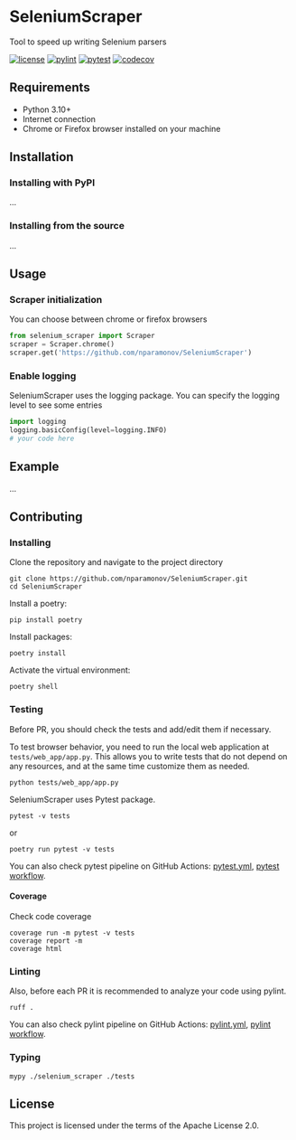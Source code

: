 # SeleniumScraper
Tool to speed up writing Selenium parsers

[![license](https://img.shields.io/github/license/nparamonov/SeleniumScraper)](https://github.com/nparamonov/SeleniumScraper/blob/main/LICENSE)
[![pylint](https://img.shields.io/github/actions/workflow/status/nparamonov/SeleniumScraper/pylint.yml?branch=main&label=pylint&logo=pylint)](https://github.com/nparamonov/SeleniumScraper/actions/workflows/pylint.yml)
[![pytest](https://img.shields.io/github/actions/workflow/status/nparamonov/SeleniumScraper/pytest.yml?branch=main&label=pytest&logo=pytest)](https://github.com/nparamonov/SeleniumScraper/actions/workflows/pytest.yml)
[![codecov](https://img.shields.io/codecov/c/github/nparamonov/SeleniumScraper/main?label=coverage&logo=codecov&token=YZZ21OI7AG)](https://codecov.io/gh/nparamonov/SeleniumScraper)

## Requirements
- Python 3.10+
- Internet connection
- Chrome or Firefox browser installed on your machine

## Installation
### Installing with PyPI
...

### Installing from the source
...

## Usage
### Scraper initialization
You can choose between chrome or firefox browsers
```python
from selenium_scraper import Scraper
scraper = Scraper.chrome()
scraper.get('https://github.com/nparamonov/SeleniumScraper')
```
### Enable logging
SeleniumScraper uses the logging package. You can specify the logging level to see some entries
```python
import logging
logging.basicConfig(level=logging.INFO)
# your code here
```
## Example
...

## Contributing
### Installing
Clone the repository and navigate to the project directory
```shell
git clone https://github.com/nparamonov/SeleniumScraper.git
cd SeleniumScraper
```
Install a poetry:
```shell
pip install poetry
```
Install packages:
```shell
poetry install
```
Activate the virtual environment:
```shell
poetry shell
```
### Testing
Before PR, you should check the tests and add/edit them if necessary.

To test browser behavior, you need to run the local web application at `tests/web_app/app.py`.
This allows you to write tests that do not depend on any resources, and at the same time customize them as needed.
```shell
python tests/web_app/app.py
```
SeleniumScraper uses Pytest package.
```shell
pytest -v tests
```
or
```shell
poetry run pytest -v tests
```
You can also check pytest pipeline on GitHub Actions:
[pytest.yml](https://github.com/nparamonov/SeleniumScraper/blob/main/.github/workflows/pytest.yml), 
[pytest workflow](https://github.com/nparamonov/SeleniumScraper/actions/workflows/pytest.yml).

#### Coverage
Check code coverage
```shell
coverage run -m pytest -v tests
coverage report -m
coverage html
```

### Linting
Also, before each PR it is recommended to analyze your code using pylint.
```shell
ruff .
```
You can also check pylint pipeline on GitHub Actions:
[pylint.yml](https://github.com/nparamonov/SeleniumScraper/blob/main/.github/workflows/pylint.yml), 
[pylint workflow](https://github.com/nparamonov/SeleniumScraper/actions/workflows/pylint.yml).

### Typing
```shell
mypy ./selenium_scraper ./tests
```

## License
This project is licensed under the terms of the Apache License 2.0.